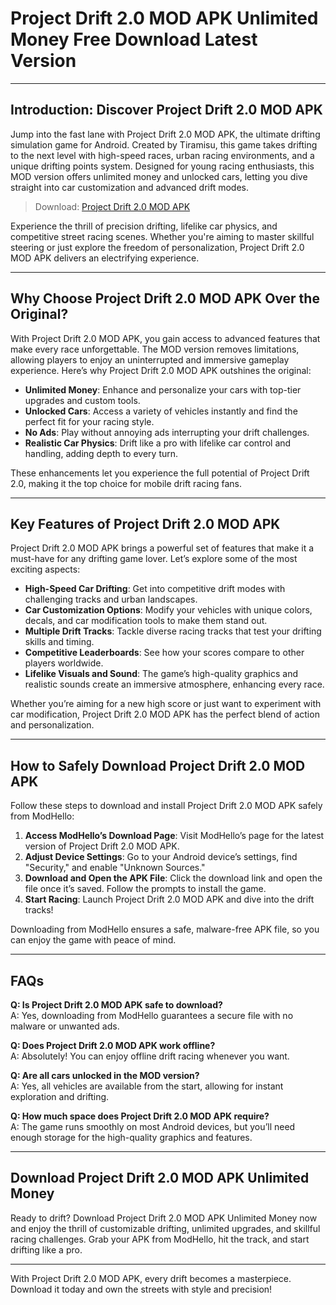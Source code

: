 # Project Drift 2.0 MOD APK Unlimited Money Free Download Latest Version

---

## Introduction: Discover Project Drift 2.0 MOD APK

Jump into the fast lane with Project Drift 2.0 MOD APK, the ultimate drifting simulation game for Android. Created by Tiramisu, this game takes drifting to the next level with high-speed races, urban racing environments, and a unique drifting points system. Designed for young racing enthusiasts, this MOD version offers unlimited money and unlocked cars, letting you dive straight into car customization and advanced drift modes.

>Download: [Project Drift 2.0 MOD APK](https://modhello.com/project-drift/)

Experience the thrill of precision drifting, lifelike car physics, and competitive street racing scenes. Whether you're aiming to master skillful steering or just explore the freedom of personalization, Project Drift 2.0 MOD APK delivers an electrifying experience.

---

## Why Choose Project Drift 2.0 MOD APK Over the Original?

With Project Drift 2.0 MOD APK, you gain access to advanced features that make every race unforgettable. The MOD version removes limitations, allowing players to enjoy an uninterrupted and immersive gameplay experience. Here’s why Project Drift 2.0 MOD APK outshines the original:

- **Unlimited Money**: Enhance and personalize your cars with top-tier upgrades and custom tools.
- **Unlocked Cars**: Access a variety of vehicles instantly and find the perfect fit for your racing style.
- **No Ads**: Play without annoying ads interrupting your drift challenges.
- **Realistic Car Physics**: Drift like a pro with lifelike car control and handling, adding depth to every turn.

These enhancements let you experience the full potential of Project Drift 2.0, making it the top choice for mobile drift racing fans.

---

## Key Features of Project Drift 2.0 MOD APK

Project Drift 2.0 MOD APK brings a powerful set of features that make it a must-have for any drifting game lover. Let’s explore some of the most exciting aspects:

- **High-Speed Car Drifting**: Get into competitive drift modes with challenging tracks and urban landscapes.
- **Car Customization Options**: Modify your vehicles with unique colors, decals, and car modification tools to make them stand out.
- **Multiple Drift Tracks**: Tackle diverse racing tracks that test your drifting skills and timing.
- **Competitive Leaderboards**: See how your scores compare to other players worldwide.
- **Lifelike Visuals and Sound**: The game’s high-quality graphics and realistic sounds create an immersive atmosphere, enhancing every race.

Whether you’re aiming for a new high score or just want to experiment with car modification, Project Drift 2.0 MOD APK has the perfect blend of action and personalization.

---

## How to Safely Download Project Drift 2.0 MOD APK

Follow these steps to download and install Project Drift 2.0 MOD APK safely from ModHello:

1. **Access ModHello’s Download Page**: Visit ModHello’s page for the latest version of Project Drift 2.0 MOD APK.
2. **Adjust Device Settings**: Go to your Android device’s settings, find "Security," and enable "Unknown Sources."
3. **Download and Open the APK File**: Click the download link and open the file once it’s saved. Follow the prompts to install the game.
4. **Start Racing**: Launch Project Drift 2.0 MOD APK and dive into the drift tracks!

Downloading from ModHello ensures a safe, malware-free APK file, so you can enjoy the game with peace of mind.

---

## FAQs

**Q: Is Project Drift 2.0 MOD APK safe to download?**  
A: Yes, downloading from ModHello guarantees a secure file with no malware or unwanted ads.

**Q: Does Project Drift 2.0 MOD APK work offline?**  
A: Absolutely! You can enjoy offline drift racing whenever you want.

**Q: Are all cars unlocked in the MOD version?**  
A: Yes, all vehicles are available from the start, allowing for instant exploration and drifting.

**Q: How much space does Project Drift 2.0 MOD APK require?**  
A: The game runs smoothly on most Android devices, but you’ll need enough storage for the high-quality graphics and features.

---

## Download Project Drift 2.0 MOD APK Unlimited Money

Ready to drift? Download Project Drift 2.0 MOD APK Unlimited Money now and enjoy the thrill of customizable drifting, unlimited upgrades, and skillful racing challenges. Grab your APK from ModHello, hit the track, and start drifting like a pro.

---

With Project Drift 2.0 MOD APK, every drift becomes a masterpiece. Download it today and own the streets with style and precision!
